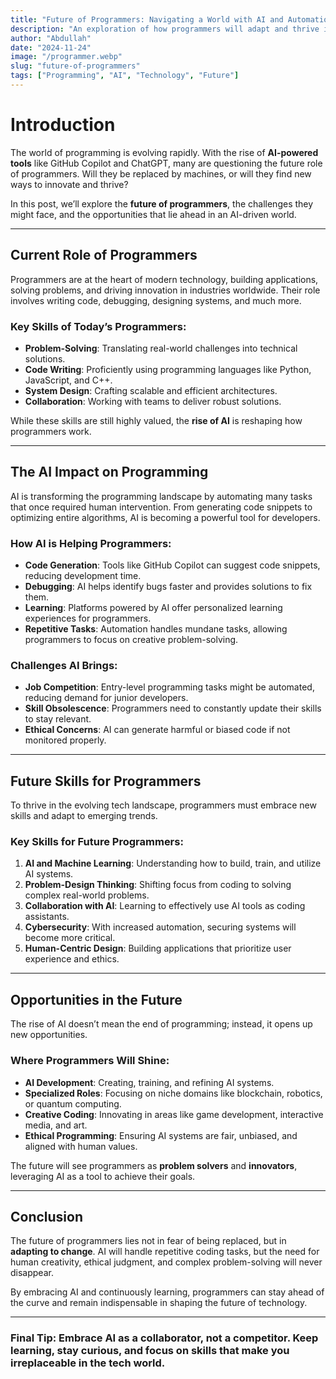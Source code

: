 ```yaml
---
title: "Future of Programmers: Navigating a World with AI and Automation"
description: "An exploration of how programmers will adapt and thrive in a world increasingly influenced by AI and automation."
author: "Abdullah"
date: "2024-11-24"
image: "/programmer.webp"
slug: "future-of-programmers"
tags: ["Programming", "AI", "Technology", "Future"]
---
```


# Introduction

The world of programming is evolving rapidly. With the rise of **AI-powered tools** like GitHub Copilot and ChatGPT, many are questioning the future role of programmers. Will they be replaced by machines, or will they find new ways to innovate and thrive?

In this post, we’ll explore the **future of programmers**, the challenges they might face, and the opportunities that lie ahead in an AI-driven world.

---

## Current Role of Programmers

Programmers are at the heart of modern technology, building applications, solving problems, and driving innovation in industries worldwide. Their role involves writing code, debugging, designing systems, and much more.

### Key Skills of Today’s Programmers:
- **Problem-Solving**: Translating real-world challenges into technical solutions.
- **Code Writing**: Proficiently using programming languages like Python, JavaScript, and C++.
- **System Design**: Crafting scalable and efficient architectures.
- **Collaboration**: Working with teams to deliver robust solutions.

While these skills are still highly valued, the **rise of AI** is reshaping how programmers work.

---

## The AI Impact on Programming

AI is transforming the programming landscape by automating many tasks that once required human intervention. From generating code snippets to optimizing entire algorithms, AI is becoming a powerful tool for developers.

### How AI is Helping Programmers:
- **Code Generation**: Tools like GitHub Copilot can suggest code snippets, reducing development time.
- **Debugging**: AI helps identify bugs faster and provides solutions to fix them.
- **Learning**: Platforms powered by AI offer personalized learning experiences for programmers.
- **Repetitive Tasks**: Automation handles mundane tasks, allowing programmers to focus on creative problem-solving.

### Challenges AI Brings:
- **Job Competition**: Entry-level programming tasks might be automated, reducing demand for junior developers.
- **Skill Obsolescence**: Programmers need to constantly update their skills to stay relevant.
- **Ethical Concerns**: AI can generate harmful or biased code if not monitored properly.

---

## Future Skills for Programmers

To thrive in the evolving tech landscape, programmers must embrace new skills and adapt to emerging trends.

### Key Skills for Future Programmers:
1. **AI and Machine Learning**: Understanding how to build, train, and utilize AI systems.
2. **Problem-Design Thinking**: Shifting focus from coding to solving complex real-world problems.
3. **Collaboration with AI**: Learning to effectively use AI tools as coding assistants.
4. **Cybersecurity**: With increased automation, securing systems will become more critical.
5. **Human-Centric Design**: Building applications that prioritize user experience and ethics.

---

## Opportunities in the Future

The rise of AI doesn’t mean the end of programming; instead, it opens up new opportunities.

### Where Programmers Will Shine:
- **AI Development**: Creating, training, and refining AI systems.
- **Specialized Roles**: Focusing on niche domains like blockchain, robotics, or quantum computing.
- **Creative Coding**: Innovating in areas like game development, interactive media, and art.
- **Ethical Programming**: Ensuring AI systems are fair, unbiased, and aligned with human values.

The future will see programmers as **problem solvers** and **innovators**, leveraging AI as a tool to achieve their goals.

---

## Conclusion

The future of programmers lies not in fear of being replaced, but in **adapting to change**. AI will handle repetitive coding tasks, but the need for human creativity, ethical judgment, and complex problem-solving will never disappear. 

By embracing AI and continuously learning, programmers can stay ahead of the curve and remain indispensable in shaping the future of technology.

---

### **Final Tip**: Embrace AI as a collaborator, not a competitor. Keep learning, stay curious, and focus on skills that make you irreplaceable in the tech world.
